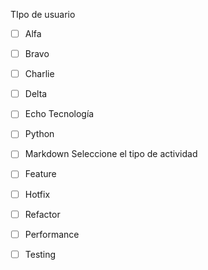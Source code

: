 TIpo de usuario
* [ ] Alfa
* [ ] Bravo
* [ ] Charlie
* [ ] Delta
* [ ] Echo
Tecnología
* [ ] Python
* [ ] Markdown
Seleccione el tipo de actividad
* [ ] Feature
* [ ] Hotfix
* [ ] Refactor
* [ ] Performance
* [ ] Testing


